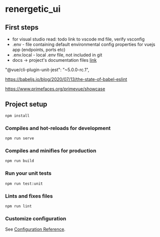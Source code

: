 # renergetic_ui

## First steps

* for visual studio read: todo link to vscode md file, verify vsconfig
* .env - file containing default environmental config properties for vuejs app (endpoints, ports etc)
* .env.local - local  .env file, not included in git 
* docs -> project's documentation files [link](./docs/docs.md)
 
 "@vue/cli-plugin-unit-jest": "~5.0.0-rc.1",
 

 https://babeljs.io/blog/2020/07/13/the-state-of-babel-eslint

https://www.primefaces.org/primevue/showcase
## Project setup
```
npm install
```

### Compiles and hot-reloads for development
```
npm run serve
```

### Compiles and minifies for production
```
npm run build
```

### Run your unit tests
```
npm run test:unit
```

### Lints and fixes files
```
npm run lint
```

### Customize configuration
See [Configuration Reference](https://cli.vuejs.org/config/).
